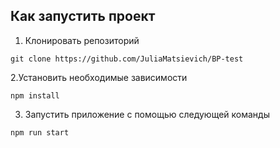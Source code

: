 ## Как запустить проект

1. Клонировать репозиторий

```
git clone https://github.com/JuliaMatsievich/BP-test
```

2.Установить необходимые зависимости

```
npm install
```

3. Запустить приложение с помощью следующей команды

```
npm run start
```
